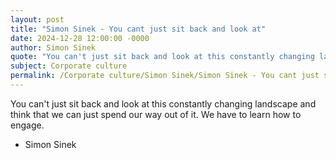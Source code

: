 ```yaml
---
layout: post
title: "Simon Sinek - You cant just sit back and look at"
date: 2024-12-28 12:00:00 -0000
author: Simon Sinek
quote: "You can't just sit back and look at this constantly changing landscape and think that we can just spend our way out of it. We have to learn how to engage."
subject: Corporate culture
permalink: /Corporate culture/Simon Sinek/Simon Sinek - You cant just sit back and look at
---
```


You can't just sit back and look at this constantly changing landscape and think that we can just spend our way out of it. We have to learn how to engage.

- Simon Sinek

